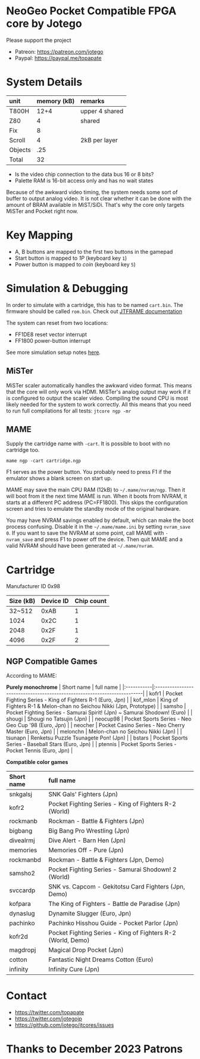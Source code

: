 # NeoGeo Pocket Compatible FPGA core by Jotego

Please support the project
* Patreon: https://patreon.com/jotego
* Paypal: https://paypal.me/topapate

# System Details

| unit    | memory (kB) | remarks        |
|:--------|:------------|:---------------|
| T800H   | 12+4        | upper 4 shared |
| Z80     |  4          | shared         |
| Fix     |  8          |                |
| Scroll  |  4          | 2kB per layer  |
| Objects |   .25       |                |
| Total   | 32          |                |

- Is the video chip connection to the data bus 16 or 8 bits?
- Palette RAM is 16-bit access only and has no wait states

Because of the awkward video timing, the system needs some sort of buffer to output analog video. It is not clear whether it can be done with the amount of BRAM available in MiST/SiDi. That's why the core only targets MiSTer and Pocket right now.

# Key Mapping

- A, B buttons are mapped to the first two buttons in the gamepad
- Start button is mapped to _1P_ (keyboard key `1`)
- Power button is mapped to _coin_ (keyboard key `5`)

# Simulation & Debugging

In order to simulate with a cartridge, this has to be named `cart.bin`. The firmware should be called `rom.bin`. Check out [JTFRAME documentation](../../modules/jtframe/doc/sdram.md)

The system can reset from two locations:

- FF1DE8 		reset vector interrupt
- FF1800		power-button interrupt

See more simulation setup notes [here](ver/game/README.md).

## MiSTer

MiSTer scaler automatically handles the awkward video format. This means that the core will only work via HDMI. MiSTer's analog output may work if it is configured to output the scaler video. Compiling the sound CPU is most likely needed for the system to work correctly. All this means that you need to run full compilations for all tests: `jtcore ngp -mr`

## MAME

Supply the cartridge name with `-cart`. It is possible to boot with no cartridge too.

`mame ngp -cart cartridge.ngp`

F1 serves as the power button. You probably need to press F1 if the emulator shows a blank screen on start up.

MAME may save the main CPU RAM (12kB) to `~/.mame/nvram/ngp`. Then it will boot from it the next time MAME is run. When it boots from NVRAM, it starts at a different PC address (PC=FF1800). This skips the configuration screen and tries to emulate the standby mode of the original hardware.

You may have NVRAM savings enabled by default, which can make the boot process confusing. Disable it in the `~/.mame/mame.ini` by setting `nvram_save 0`. If you want to save the NVRAM at some point, call MAME with `-nvram_save` and press F1 to power off the device. Then quit MAME and a valid NVRAM should have been generated at `~/.mame/nvram`.

# Cartridge

Manufacturer ID 0x98

Size (kB) | Device ID | Chip count
----------|-----------|-----------
32~512    |   0xAB    |    1
1024      |   0x2C    |    1
2048      |   0x2F    |    1
4096      |   0x2F    |    2

## NGP Compatible Games

According to MAME:

**Purely monochrome**
| Short name | full name                                                                |
|:-----------|:-------------------------------------------------------------------------|
| kofr1      | Pocket Fighting Series - King of Fighters R-1 (Euro, Jpn)                |
| kof_mlon   | King of Fighters R-1 & Melon-chan no Seichou Nikki (Jpn, Prototype)      |
| samsho     | Pocket Fighting Series - Samurai Spirit! (Jpn) ~ Samurai Shodown! (Euro) |
| shougi     | Shougi no Tatsujin (Jpn)                                                 |
| neocup98   | Pocket Sports Series - Neo Geo Cup '98 (Euro, Jpn)                       |
| neocher    | Pocket Casino Series - Neo Cherry Master (Euro, Jpn)                     |
| melonchn   | Melon-chan no Seichou Nikki (Jpn)                                        |
| tsunapn    | Renketsu Puzzle Tsunagete Pon! (Jpn)                                     |
| bstars     | Pocket Sports Series - Baseball Stars (Euro, Jpn)                        |
| ptennis    | Pocket Sports Series - Pocket Tennis (Euro, Jpn)                         |

**Compatible color games**

| Short name | full name                                                   |
|:-----------|:------------------------------------------------------------|
| snkgalsj   | SNK Gals' Fighters (Jpn)                                    |
| kofr2      | Pocket Fighting Series - King of Fighters R-2 (World)       |
| rockmanb   | Rockman - Battle & Fighters (Jpn)                           |
| bigbang    | Big Bang Pro Wrestling (Jpn)                                |
| divealrmj  | Dive Alert - Barn Hen (Jpn)                                 |
| memories   | Memories Off - Pure (Jpn)                                   |
| rockmanbd  | Rockman - Battle & Fighters (Jpn, Demo)                     |
| samsho2    | Pocket Fighting Series - Samurai Shodown! 2 (World)         |
| svccardp   | SNK vs. Capcom - Gekitotsu Card Fighters (Jpn, Demo)        |
| kofpara    | The King of Fighters - Battle de Paradise (Jpn)             |
| dynaslug   | Dynamite Slugger (Euro, Jpn)                                |
| pachinko   | Pachinko Hisshou Guide - Pocket Parlor (Jpn)                |
| kofr2d     | Pocket Fighting Series - King of Fighters R-2 (World, Demo) |
| magdropj   | Magical Drop Pocket (Jpn)                                   |
| cotton     | Fantastic Night Dreams Cotton (Euro)                        |
| infinity   | Infinity Cure (Jpn)                                         |

# Contact

* https://twitter.com/topapate
* https://twitter.com/jotegojp
* https://github.com/jotego/jtcores/issues

# Thanks to December 2023 Patrons
